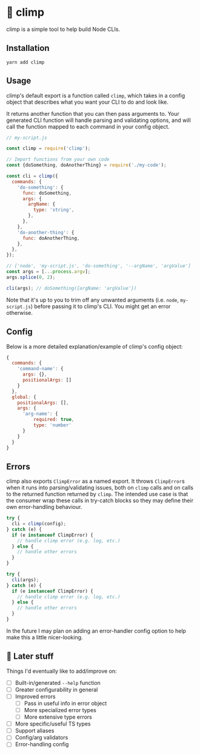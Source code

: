 # 🐒 climp

climp is a simple tool to help build Node CLIs.

## Installation

```
yarn add climp
```

## Usage

climp's default export is a function called `climp`, which takes in a config object that describes what you want your CLI to do and look like.

It returns another function that you can then pass arguments to. Your generated CLI function will handle parsing and validating options, and will call the function mapped to each command in your config object.

```js
// my-script.js

const climp = require('climp');

// Import functions from your own code
const {doSomething, doAnotherThing} = require('./my-code');

const cli = climp({
  commands: {
    'do-something': {
      func: doSomething,
      args: {
        argName: {
          type: 'string',
        },
      },
    },
    'do-another-thing': {
      func: doAnotherThing,
    },
  },
});

// ['node', 'my-script.js', 'do-something', '--argName', 'argValue']
const args = [...process.argv];
args.splice(0, 2);

cli(args); // doSomething({argName: 'argValue'})
```

Note that it's up to you to trim off any unwanted arguments (i.e. `node`, `my-script.js`) before passing it to climp's CLI. You might get an error otherwise.

## Config

Below is a more detailed explanation/example of climp's config object:

```js
{
  commands: {
    'command-name': {
      args: {},
      positionalArgs: []
    }
  },
  global: {
    positionalArgs: [],
    args: {
      'arg-name': {
          required: true,
          type: 'number'
      }
    }
  }
}
```

## Errors

climp also exports `ClimpError` as a named export. It throws `ClimpError`s when it runs into parsing/validating issues, both on `climp` calls and on calls to the returned function returned by `climp`. The intended use case is that the consumer wrap these calls in try-catch blocks so they may define their own error-handling behaviour.

```js
try {
  cli = climp(config);
} catch (e) {
  if (e instanceof ClimpError) {
    // handle climp error (e.g. log, etc.)
  } else {
    // handle other errors
  }
}

try {
  cli(args);
} catch (e) {
  if (e instanceof ClimpError) {
    // handle climp error (e.g. log, etc.)
  } else {
    // handle other errors
  }
}
```

In the future I may plan on adding an error-handler config option to help make this a little nicer-looking.

## 🚧 Later stuff

Things I'd eventually like to add/improve on:

- [ ] Built-in/generated `--help` function
- [ ] Greater configurability in general
- [ ] Improved errors
  - [ ] Pass in useful info in error object
  - [ ] More specialized error types
  - [ ] More extensive type errors
- [ ] More specific/useful TS types
- [ ] Support aliases
- [ ] Config/arg validators
- [ ] Error-handling config
